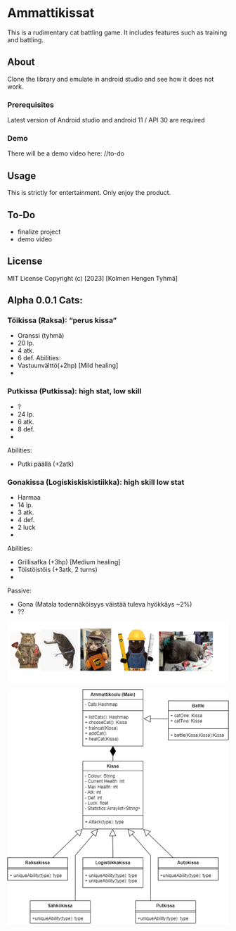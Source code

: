 # Ammattikissat


This is a rudimentary cat battling game. It includes features such as training and battling. 

## About

Clone the library and emulate in android studio and see how it does not work.

### Prerequisites

Latest version of Android studio and android 11 / API 30 are required

### Demo

There will be a demo video here: //to-do

## Usage

This is strictly for entertainment. Only enjoy the product.

## To-Do

- finalize project
- demo video

## License

MIT License Copyright (c) [2023] [Kolmen Hengen Tyhmä]
## Alpha 0.0.1 Cats:

### Töikissa (Raksa): “perus kissa”
- Oranssi (tyhmä)
- 20 lp.
- 4 atk.
- 6 def.
Abilities:
- Vastuunvälttö(+2hp) [Mild healing]
- 
### Putkissa (Putkissa): high stat, low skill
- ?
- 24 lp.
- 6 atk.
- 8 def.
- 
Abilities:
- Putki päällä (+2atk)

### Gonakissa (Logiskiskiskistiikka): high skill low stat
- Harmaa
- 14 lp.
- 3 atk.
- 4 def.
- 2 luck
- 
Abilities:
- Grillisafka (+3hp) [Medium healing]
- Töistöistöis (+3atk, 2 turns)
- 
Passive:
- Gona (Matala todennäköisyys väistää tuleva hyökkäys ~2%)
- ??

![meme](kissa.png)

![UML Classdiagram](luokkakaavio.png)
